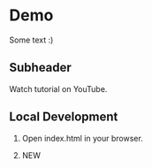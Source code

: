 # Demo

Some text :)

## Subheader

Watch tutorial on YouTube.


## Local Development

1. Open index.html in your browser.

2. NEW